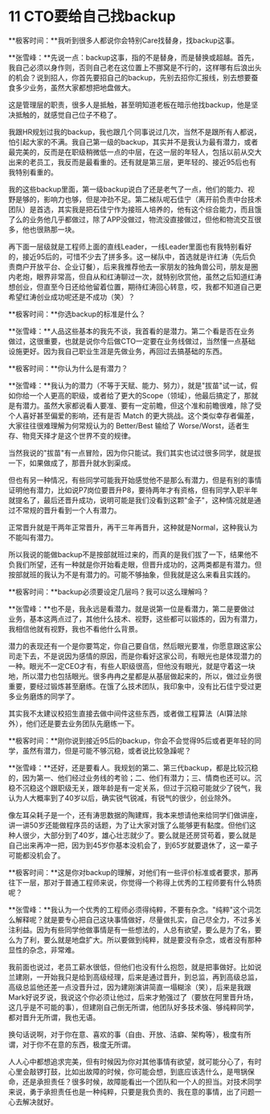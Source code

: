 # 11 CTO要给自己找backup

**极客时间：**我听到很多人都说你会特别Care找替身，找backup这事。

**张雪峰：**先说一点：backup这事，指的不是替身，而是替换或超越。首先，我自己必须以身作则，否则自己老在这位置上不挪窝是不行的，这样哪有后浪出头的机会？说到招人，你首先要招自己的backup，先别去招你汇报线，别去想要蚕食多少业务，虽然大家都想把地盘做大。

这是管理层的职责，很多人是抵触，甚至明知道老板在暗示他找backup，他是坚决抵触的，就感觉自己位子不稳了。

我跟HR规划过我的backup，我也跟几个同事说过几次，当然不是跟所有人都说，怕引起大家的不满。我自己第一级的backup，其实并不是我认为最有潜力，或者最完美的，反而是在职级稍微低一点的中层，在这一层的年轻人，包括以前从交大出来的老员工，我反而是最看重的。还有就是第三层，更年轻的、接近95后也有我特别看重的。

我的这些backup里面，第一级backup说白了还是老气了一点，他们的能力、视野是够的，影响力也够，但是冲劲不足。第二梯队呢石佳宁（离开前负责中台技术团队）是首选，其实我是把石佳宁作为接班人培养的，他有这个综合能力，而且饿了么的业务他几乎都做过，除了APP没做过，物流没直接做过，但他和物流交互很多，他也很熟那一块。

再下面一层级就是工程师上面的直线Leader，一线Leader里面也有我特别看好的，接近95后的，可惜不少去了拼多多。这一梯队中，首选就是许红涛（先后负责商户开放平台、企业订餐），后来我推荐他去一家朋友的独角兽公司，朋友是圈内老炮，眼界非常高，但自从和红涛聊过一次，就特别欣赏他，虽然之后知道红涛想创业，但直至今日还给他留着位置，期待红涛回心转意，哎，我都不知道自己更希望红涛创业成功呢还是不成功（笑）？

**极客时间：**你选backup的标准是什么？

**张雪峰：**人品这些基本的我先不谈，我首看的是潜力。第二个看是否在业务做过，这很重要，也就是说你今后做CTO一定要在业务线做过，当然懂一点基础设施更好。因为我自己职业生涯是先做业务，再回过去搞基础的东西。

**极客时间：**你认为什么是有潜力？

**张雪峰：**我认为的潜力（不等于天赋、能力、努力），就是"拔苗"试一试，假如你给一个人更高的职级，或者给了更大的Scope（领域），他最后搞定了，那就是有潜力。虽然大家都说看人要准、要有一定前瞻，但这个准和前瞻很难，除了受个人喜好甚至偏爱的影响，还有是否
Match 的更大挑战。这个类似幸存者偏差，大家往往很难理解为何常规认为的
Better/Best 输给了
Worse/Worst，适者生存、物竞天择才是这个世界不变的规律。

当然我说的"拔苗"有一点冒险，因为你只能试。我们其实也试过很多同学，就是拔一下，如果做成了，那晋升就水到渠成。

但也有另一种情况，有些同学可能我开始感觉他不是那么有潜力，但是有别的事情证明他有潜力，比如说P7岗位要晋升P8，要待两年才有资格，但有同学入职半年就提名了，最后还晋升成功，说明可能是我们没看到这颗"金子"，这种情况就是通过不常规的晋升看到一个人有潜力。

正常晋升就是干两年正常晋升，再干三年再晋升，这种就是Normal，这种我认为不能叫有潜力。

所以我说的能做backup不是按部就班过来的，而真的是我们拔了一下，结果他不负我们所望，还有一种就是你开始看走眼，但晋升成功的，这两类都是有潜力。但按部就班的我认为不是有潜力的。可能不够抽象，但我就是这么来看且实践的。

**极客时间：**backup必须要设定几层吗？我可以这么理解吗？

**张雪峰：**也不是，我永远是看潜力。就是说第一位是看潜力，第二是要做过业务，基本这两点过了，其他什么技术、视野，这些都可以锻炼的，因为有潜力，我相信他就有视野，我也不看他什么背景。

潜力的表现还有一个是你要笃定，你自己要自信，然后眼光要准，你愿意跟这家公司走下去，不是说因为感情的原因，而是你看好这家公司，有眼光也是体现潜力的一种。眼光不一定CEO才有，有些人职级很高，但他没有眼光，就是守着这一块地，所以潜力也包括眼光。很多冉冉之星都是从基层做起来的，所以，做过业务很重要，要经过锻炼甚至磨练。在饿了么技术团队，我印象中，没有比石佳宁受过更多业务磨炼的同学了。

其实我不太建议校招生直接去做中间件这些东西，或者做工程算法（AI算法除外），他们还是要去业务团队先磨练一下。

**极客时间：**刚你说到接近95后的backup，你会不会觉得95后或者更年轻的同学，虽然有潜力，但是可能不够沉稳，或者说比较急躁呢？

**张雪峰：**还好，还是要看人。我规划的第二、第三代backup，都是比较沉稳的，因为第一、他们经过业务线的考验；二、他们有潜力；三、情商也还可以。沉稳不沉稳这个跟职级无关，跟年龄是有一定关系，但过于沉稳可能就少了锐气，我认为人大概率到了40岁以后，确实锐气锐减，有锐气的很少，创业除外。

像左耳朵耗子是一个，还有涛思数据的陶建辉，我本来想请他来给同学们做讲座，讲一讲50岁还能做程序员的话题，为了让大家对饿了么能够更有黏度。但他们这种人很少，大部分到了40岁，雄心壮志就少了。要么就是还房贷苟着，要么就是自己出来再冲一把，因为到45岁你基本没机会了，到65岁就要退休了，这一辈子可能都没机会了。

**极客时间：**这是你对backup的理解，对他们有一些评价标准或者要求，那再往下一层，那对于普通工程师来说，你觉得一个称得上优秀的工程师要有什么特质呢？

**张雪峰：**我认为一个优秀的工程师必须得纯粹，不要有杂念。"纯粹"这个词怎么解释呢？就是要专心把自己这块事情做好，尽量做扎实，自己尽全力，不过多关注利益。因为有些同学他做事情是有一些想法的，人总有欲望，要么是为了名，要么为了利，要么就是地盘扩大。所以要做到纯粹，就是要没有杂念，或者没有那种显性的杂念，非常难。

我前面也说过，老员工薪水很低，但他们也没有什么抱怨，就是把事做好。比如说兰建刚，一开始我只是给到高级经理，后来是通过晋升，到总监，再到高级总监，高级总监他还差一点没晋升过，因为建刚演讲简直一塌糊涂（笑），后来是我跟Mark好说歹说，我说这个你必须让他过，后来才勉强过了（要放在阿里晋升场，这几乎是不可能的事），但建刚自己倒无所谓，他团队好多技术强、够纯粹同学，都对晋升无所谓，我也无语。

换句话说啊，对于你在意、喜欢的事（自由、开放、洁癖、架构等），极度有所谓，对于你不在意的东西，极度无所谓。

人人心中都想追求完美，但有时候因为你对其他事情有欲望，就可能分心了，有时心里会敲锣打鼓，比如出故障的时候，你可能会想，到底应该选什么，是甩锅保命，还是承担责任？很多时候，故障能看出一个团队和一个人的担当。对技术同学来说，勇于承担责任也是一种纯粹，只要是我负责的、我在意的事情，出了问题一心去解决就好。
